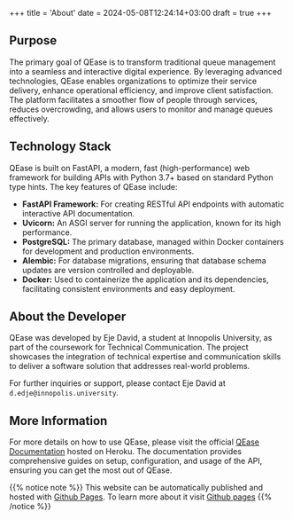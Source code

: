 +++
title = 'About'
date = 2024-05-08T12:24:14+03:00
draft = true
+++

## Purpose

The primary goal of QEase is to transform traditional queue management into a seamless and interactive digital experience. By leveraging advanced technologies, QEase enables organizations to optimize their service delivery, enhance operational efficiency, and improve client satisfaction. The platform facilitates a smoother flow of people through services, reduces overcrowding, and allows users to monitor and manage queues effectively.

## Technology Stack

QEase is built on FastAPI, a modern, fast (high-performance) web framework for building APIs with Python 3.7+ based on standard Python type hints. The key features of QEase include:

- **FastAPI Framework:** For creating RESTful API endpoints with automatic interactive API documentation.
- **Uvicorn:** An ASGI server for running the application, known for its high performance.
- **PostgreSQL:** The primary database, managed within Docker containers for development and production environments.
- **Alembic:** For database migrations, ensuring that database schema updates are version controlled and deployable.
- **Docker:** Used to containerize the application and its dependencies, facilitating consistent environments and easy deployment.

## About the Developer

QEase was developed by Eje David, a student at Innopolis University, as part of the coursework for Technical Communication. The project showcases the integration of technical expertise and communication skills to deliver a software solution that addresses real-world problems.

For further inquiries or support, please contact Eje David at `d.edje@innopolis.university`.

## More Information

For more details on how to use QEase, please visit the official [QEase Documentation](https://qease-app-04a682a52c08.herokuapp.com/docs) hosted on Heroku. The documentation provides comprehensive guides on setup, configuration, and usage of the API, ensuring you can get the most out of QEase.


{{% notice note %}}
This website can be automatically published and hosted with [Github Pages](https://pages.github.com/). To learn more about it visit [Github pages](https://gohugo.io/hosting-and-deployment/hosting-on-github/)
{{% /notice %}}